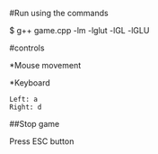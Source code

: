 #Run using the commands

$ g++ game.cpp  -lm -lglut -lGL -lGLU

#controls

*Mouse movement

*Keyboard
 
    Left: a
    Right: d


##Stop game

Press ESC button 
